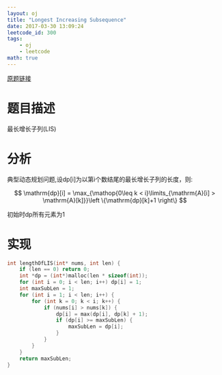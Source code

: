 ```yaml
---
layout: oj
title: "Longest Increasing Subsequence"
date: 2017-03-30 13:09:24
leetcode_id: 300
tags:
    - oj
    - leetcode
math: true
---
```


[原题链接](https://leetcode.com/problems/longest-increasing-subsequence/#/description)

# 题目描述
最长增长子列(LIS)

# 分析
典型动态规划问题,设dp[i]为以第i个数结尾的最长增长子列的长度，则:

$$ \mathrm{dp}[i] = \max_{\mathop{0\leq k < i}\limits_{\mathrm{A}[i] > \mathrm{A}[k]}}\left \{\mathrm{dp}[k]+1  \right\} $$

初始时dp所有元素为1

# 实现

```c
int lengthOfLIS(int* nums, int len) {
    if (len == 0) return 0;
    int *dp = (int*)malloc(len * sizeof(int));
    for (int i = 0; i < len; i++) dp[i] = 1;
    int maxSubLen = 1;
    for (int i = 1; i < len; i++) {
        for (int k = 0; k < i; k++) {
            if (nums[i] > nums[k]) {
                dp[i] = max(dp[i], dp[k] + 1);
                if (dp[i] >= maxSubLen) {
                    maxSubLen = dp[i];
                }
            }
        }
    }
    return maxSubLen;
}
```
